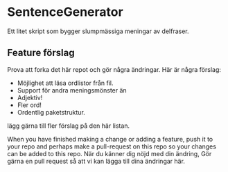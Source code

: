 # SentenceGenerator
Ett litet skript som bygger slumpmässiga meningar av delfraser.

## Feature förslag
Prova att forka det här repot och gör några ändringar. Här är några förslag:

* Möjlighet att läsa ordlistor från fil.
* Support för andra meningsmönster än <Substantiv><Verb><Substantiv>
* Adjektiv!
* Fler ord!
* Ordentlig paketstruktur.

lägg gärna till fler förslag på den här listan.

When you have finished making a change or adding a feature, push it to your repo and perhaps make a pull-request on this repo so your changes can be added to this repo.
När du känner dig nöjd med din ändring, Gör gärna en pull request så att vi kan lägga till dina ändringar här.
